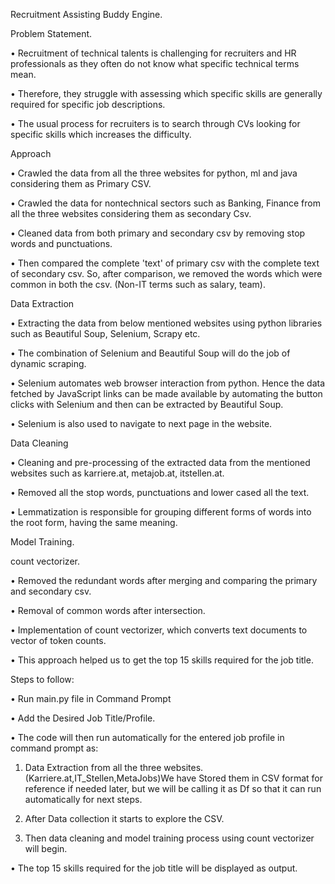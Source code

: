 Recruitment Assisting Buddy Engine.


Problem Statement.

•	Recruitment of technical talents is challenging for recruiters and HR professionals as they often do not know what specific technical terms mean. 

•	Therefore, they struggle with assessing which specific skills are generally required for specific job descriptions. 


•	The usual process for recruiters is to search through CVs looking for specific skills which increases the difficulty.

Approach

•	Crawled the data from all the three websites for python, ml and java considering them as Primary CSV.

•	Crawled the data for nontechnical sectors such as Banking, Finance from all the three websites considering them as secondary Csv.

•	Cleaned data from both primary and secondary csv by removing stop words and punctuations.

•	Then compared the complete 'text' of primary csv with the complete text of secondary csv. So, after comparison, we removed the words which were common in both the csv. (Non-IT terms such as salary, team).


Data Extraction

•	Extracting the data from below mentioned websites using python libraries such as Beautiful Soup, Selenium, Scrapy etc.

•	The combination of Selenium and Beautiful Soup will do the job of dynamic scraping.

•	Selenium automates web browser interaction from python. Hence the data fetched by JavaScript links can be made available by automating the button clicks with Selenium and then can be extracted by Beautiful Soup.

•	Selenium is also used to navigate to next page in the website.


Data Cleaning

•	Cleaning and pre-processing of the extracted data from the mentioned websites such as karriere.at, metajob.at, itstellen.at.

•	Removed all the stop words, punctuations and lower cased all the text.

•	Lemmatization is responsible for grouping different forms of words into the root form, having the same meaning.


Model Training.

count vectorizer.


•	Removed the redundant words after merging and comparing the primary and secondary csv.

•	Removal of common words after intersection.

•	Implementation of count vectorizer, which converts text documents to vector of token counts.

•	This approach helped us to get the top 15 skills required for the job title.


Steps to follow:

•	Run main.py file in Command Prompt

•	Add the Desired Job Title/Profile.

•	The code will then run automatically for the entered job profile in command prompt as:

1.	Data Extraction from all the three websites. (Karriere.at,IT_Stellen,MetaJobs)We have Stored them in CSV format for reference if needed later, but we will be calling it as Df so that it can run automatically for next steps.

2.	After Data collection it starts to explore the CSV.

3.	Then data cleaning and model training process using count vectorizer will begin.

•	The top 15 skills required for the job title will be displayed as output.


  
